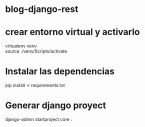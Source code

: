 # blog-django-rest

# crear entorno virtual y activarlo

virtualenv venv  
source ./venv/Scripts/activate

# Instalar las dependencias

pip install -r requirements.txt

# Generar django proyect

django-admin startproject core .

